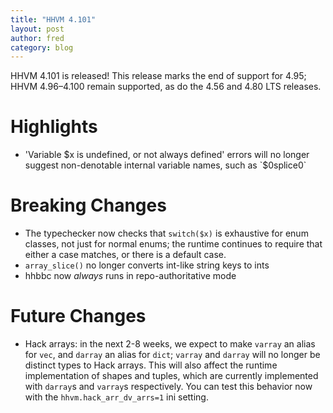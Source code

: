 ```yaml
---
title: "HHVM 4.101"
layout: post
author: fred
category: blog
---
```


HHVM 4.101 is released! This release marks the end of support for 4.95;
HHVM 4.96&ndash;4.100 remain supported, as do the 4.56 and 4.80 LTS releases.

# Highlights

- 'Variable $x is undefined, or not always defined' errors will no longer
  suggest non-denotable internal variable names, such as `$0splice0`

# Breaking Changes

- The typechecker now checks that `switch($x)` is exhaustive for enum classes,
  not just for normal enums; the runtime continues to require that either a
  case matches, or there is a default case.
- `array_slice()` no longer converts int-like string keys to ints
- hhbbc now *always* runs in repo-authoritative mode

# Future Changes

- Hack arrays: in the next 2-8 weeks, we expect to make `varray` an alias for
  `vec`, and `darray` an alias for `dict`; `varray` and `darray` will no longer
  be distinct types to Hack arrays. This will also affect the runtime
  implementation of shapes and tuples, which are currently implemented with
  `darray`s and `varray`s respectively. You can test this behavior now with the
  `hhvm.hack_arr_dv_arrs=1` ini setting.
